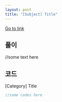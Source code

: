 ```yaml
---
layout: post
title: "[Subject] Title"
---
```


[Go to link](link)

## 풀이

//some text here

## 코드

[Category] Title

```cpp
//some codes here
```
